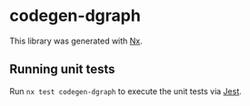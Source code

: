 # codegen-dgraph

This library was generated with [Nx](https://nx.dev).

## Running unit tests

Run `nx test codegen-dgraph` to execute the unit tests via [Jest](https://jestjs.io).

